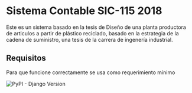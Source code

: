 # Sistema Contable SIC-115 2018

Este es un sistema basado en la tesis de Diseño de una planta productora de articulos a partir de plástico reciclado, basado en la estrategia de la cadena de suministro,
una tesis de la carrera de ingenería industrial.

## Requisitos
Para que funcione correctamente se usa como requerimiento mínimo

![PyPI - Django Version](https://img.shields.io/badge/Django-1.11-brightgreen.svg)
